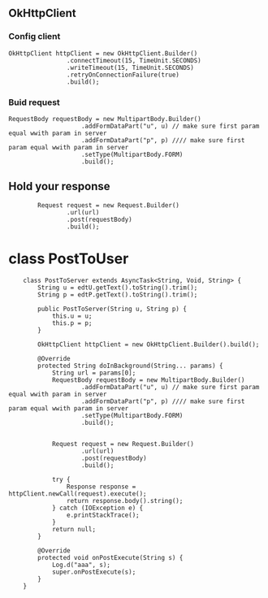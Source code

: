 

## OkHttpClient

### Config client
    OkHttpClient httpClient = new OkHttpClient.Builder()
                    .connectTimeout(15, TimeUnit.SECONDS)
                    .writeTimeout(15, TimeUnit.SECONDS)
                    .retryOnConnectionFailure(true)
                    .build();


### Buid request
    RequestBody requestBody = new MultipartBody.Builder()
                        .addFormDataPart("u", u) // make sure first param equal wwith param in server
                        .addFormDataPart("p", p) //// make sure first param equal wwith param in server
                        .setType(MultipartBody.FORM)
                        .build();

## Hold your response
            Request request = new Request.Builder()
                    .url(url)
                    .post(requestBody)
                    .build();

# class PostToUser

        class PostToServer extends AsyncTask<String, Void, String> {
            String u = edtU.getText().toString().trim();
            String p = edtP.getText().toString().trim();

            public PostToServer(String u, String p) {
                this.u = u;
                this.p = p;
            }

            OkHttpClient httpClient = new OkHttpClient.Builder().build();

            @Override
            protected String doInBackground(String... params) {
                String url = params[0];
                RequestBody requestBody = new MultipartBody.Builder()
                        .addFormDataPart("u", u) // make sure first param equal wwith param in server
                        .addFormDataPart("p", p) //// make sure first param equal wwith param in server
                        .setType(MultipartBody.FORM)
                        .build();


                Request request = new Request.Builder()
                        .url(url)
                        .post(requestBody)
                        .build();

                try {
                    Response response = httpClient.newCall(request).execute();
                    return response.body().string();
                } catch (IOException e) {
                    e.printStackTrace();
                }
                return null;
            }

            @Override
            protected void onPostExecute(String s) {
                Log.d("aaa", s);
                super.onPostExecute(s);
            }
        }





